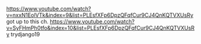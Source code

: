 https://www.youtube.com/watch?v=nxxN1EolVTk&index=9&list=PLEsfXFp6DpzQFqfCur9CJ4QnKQTVXUsRy
got up to this ch. https://www.youtube.com/watch?v=SyFHmPh0tfo&index=10&list=PLEsfXFp6DpzQFqfCur9CJ4QnKQTVXUsRy
trydjango19